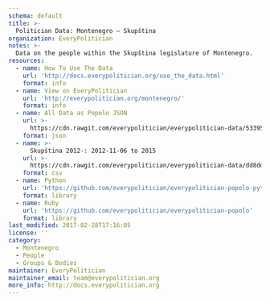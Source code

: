 ```yaml
---
schema: default
title: >-
  Politician Data: Montenegro — Skupština
organization: EveryPolitician
notes: >-
  Data on the people within the Skupština legislature of Montenegro.
resources:
  - name: How To Use The Data
    url: 'http://docs.everypolitician.org/use_the_data.html'
    format: info
  - name: View on EveryPolitician
    url: 'http://everypolitician.org/montenegro/'
    format: info
  - name: All Data as Popolo JSON
    url: >-
      https://cdn.rawgit.com/everypolitician/everypolitician-data/53395a894f1b8c010118c41c0a95b8b3bdbddcea/data/Montenegro/Assembly/ep-popolo-v1.0.json
    format: json
  - name: >-
      Skupština 2012-: 2012-11-06 to 2015
    url: >-
      https://cdn.rawgit.com/everypolitician/everypolitician-data/dd8dddc3843afc2317b62af2e4f84ac9c89c920d/data/Montenegro/Assembly/term-25.csv
    format: csv
  - name: Python
    url: 'https://github.com/everypolitician/everypolitician-popolo-python'
    format: library
  - name: Ruby
    url: 'https://github.com/everypolitician/everypolitician-popolo'
    format: library
last_modified: 2017-02-28T17:16:05
license: ''
category:
  - Montenegro
  - People
  - Groups & Bodies
maintainer: EveryPolitician
maintainer_email: team@everypolitician.org
more_info: http://docs.everypolitician.org
---
```

